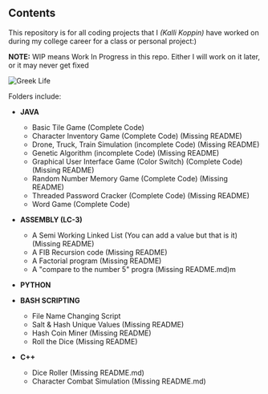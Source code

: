 ## Contents
This repository is for all coding projects that I *(Kalli Koppin)* have worked on during my college career for a class or personal project:) 

**NOTE:** WIP means Work In Progress in this repo. Either I will work on it later, or it may never get fixed

![Greek Life](https://img.shields.io/badge/Greek%20Life-blue)

Folders include: 

- **JAVA**
    - Basic Tile Game (Complete Code)
    - Character Inventory Game (Complete Code) (Missing README)
    - Drone, Truck, Train Simulation (incomplete Code) (Missing README)
    - Genetic Algorithm (incomplete Code) (Missing README)
    - Graphical User Interface Game (Color Switch) (Complete Code) (Missing README)
    - Random Number Memory Game (Complete Code) (Missing README)
    - Threaded Password Cracker (Complete Code) (Missing README)
    - Word Game (Complete Code)

- **ASSEMBLY (LC-3)**
    - A Semi Working Linked List (You can add a value but that is it) (Missing README)
    - A FIB Recursion code (Missing README)
    - A Factorial program (Missing README)
    - A "compare to the number 5" progra (Missing README.md)m
 
- **PYTHON**

- **BASH SCRIPTING**
  - File Name Changing Script
  - Salt & Hash Unique Values (Missing README)
  - Hash Coin Miner (Missing README)
  - Roll the Dice (Missing README)

- **C++**
  - Dice Roller (Missing README.md) 
  - Character Combat Simulation (Missing README.md)
 

